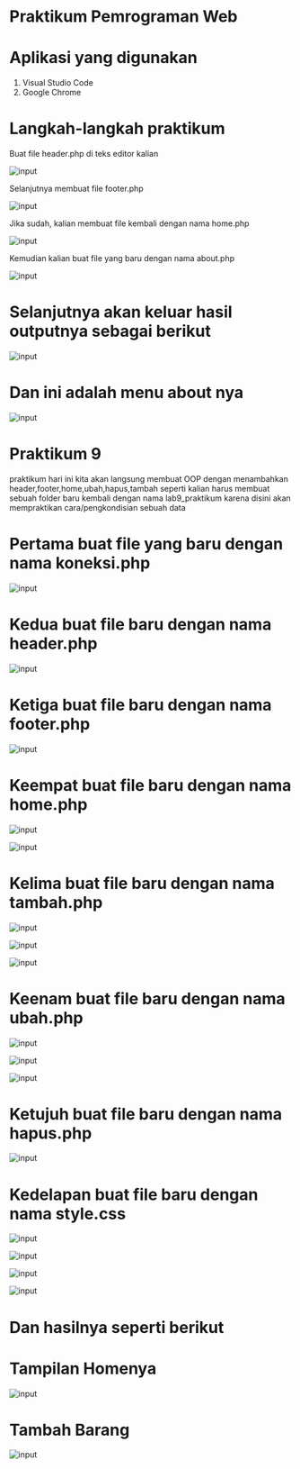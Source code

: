 # Praktikum Pemrograman Web

# Aplikasi yang digunakan
1. Visual Studio Code
2. Google Chrome

# Langkah-langkah praktikum

Buat file header.php di teks editor kalian





![input](https://github.com/ikmalriyan21/lab9modul_OOPweb/blob/fdabfc7827932bd4e554cb12145e446c47412b1b/gambar/codingan%20header%201.png)

Selanjutnya membuat file footer.php 





![input](https://github.com/ikmalriyan21/lab9modul_OOPweb/blob/0395448b4fefe4dc11a3bd094183bde312e2ac66/gambar/codingan%20footer%201.png)

Jika sudah, kalian membuat file kembali dengan nama home.php





![input](https://github.com/ikmalriyan21/lab9modul_OOPweb/blob/8474e54b761e67096c470111f6cce6022d563049/gambar/codingan%20home%201.png)

Kemudian kalian buat file yang baru dengan nama about.php





![input](https://github.com/ikmalriyan21/lab9modul_OOPweb/blob/4870a0bf46f7fb1f69173b54a5aefe02984096f3/gambar/codingan%20about.png)

# Selanjutnya akan keluar hasil outputnya sebagai berikut





![input](https://github.com/ikmalriyan21/lab9modul_OOPweb/blob/91d3435f01cfe6ccd9a39b57625073d638452fea/gambar/output%20modularisasi.png)

# Dan ini adalah menu about nya





![input](https://github.com/ikmalriyan21/lab9modul_OOPweb/blob/e4f43e454cad9bba20c052f3ccc5a35a9720bb75/gambar/output%20modularisasi%20about.png)

# Praktikum 9

praktikum hari ini kita akan langsung membuat OOP dengan menambahkan header,footer,home,ubah,hapus,tambah seperti kalian harus membuat sebuah folder baru kembali dengan nama lab9_praktikum karena disini akan mempraktikan cara/pengkondisian sebuah data

# Pertama buat file yang baru dengan nama koneksi.php





![input](https://github.com/ikmalriyan21/lab9modul_OOPweb/blob/3ad2a0d3240ee5b5923ceadc0ebf3d8daf43406c/lab9_praktikum/SS%20project/codingan%20koneksi.png)

# Kedua buat file baru dengan nama header.php 





![input](https://github.com/ikmalriyan21/lab9modul_OOPweb/blob/c0f9b1a2ed02dc0e08d09b67a929dc9e2deffd69/lab9_praktikum/SS%20project/codingan%20header%202.png)

# Ketiga buat file baru dengan nama footer.php





![input](https://github.com/ikmalriyan21/lab9modul_OOPweb/blob/2282463a009772cfb948ffa34a97e897d2eb686f/lab9_praktikum/SS%20project/codingan%20footer%202.png)

# Keempat buat file baru dengan nama home.php





![input](https://github.com/ikmalriyan21/lab9modul_OOPweb/blob/f83db2514ed3554c93f37f0337c9ab1fb8e009fe/lab9_praktikum/SS%20project/codingan%20home.png)





![input](https://github.com/ikmalriyan21/lab9modul_OOPweb/blob/bbe6b162714f247ef9a3dbf27cd1b5bd2cc37721/lab9_praktikum/SS%20project/codingan%20home%202.png)

# Kelima buat file baru dengan nama tambah.php





![input](https://github.com/ikmalriyan21/lab9modul_OOPweb/blob/3037db5fa1b73eea67bfba286ef992b55db16ccb/lab9_praktikum/SS%20project/codingan%20tambah%201.png)





![input](https://github.com/ikmalriyan21/lab9modul_OOPweb/blob/7bc0f111d720efb776a010707eea3d337639f202/lab9_praktikum/SS%20project/codingan%20tambah%202.png)





![input](https://github.com/ikmalriyan21/lab9modul_OOPweb/blob/02ed6f79e99624d402ca41168e2c5a4e57141eca/lab9_praktikum/SS%20project/codingan%20tambah%203.png)

# Keenam buat file baru dengan nama ubah.php





![input](https://github.com/ikmalriyan21/lab9modul_OOPweb/blob/02b44e0033ab0642bbdd5795a184dffb1b70c20d/lab9_praktikum/SS%20project/codingan%20ubah%201.png)





![input](https://github.com/ikmalriyan21/lab9modul_OOPweb/blob/ad934773a83150b84fe7edf78c2fee2308585fed/lab9_praktikum/SS%20project/codingan%20ubah%202.png)





![input](https://github.com/ikmalriyan21/lab9modul_OOPweb/blob/d60b30ebe803977f1fa7370e4e4d31478b68393e/lab9_praktikum/SS%20project/codingan%20ubah%203.png)

# Ketujuh buat file baru dengan nama hapus.php





![input](https://github.com/ikmalriyan21/lab9modul_OOPweb/blob/9dc0166efb0b49b26194dc8e60b05ff6590ae4d3/lab9_praktikum/SS%20project/codingan%20hapus.png)

# Kedelapan buat file baru dengan nama style.css





![input](https://github.com/ikmalriyan21/lab9modul_OOPweb/blob/5bcc5df818be5c12475f8f85370213b38dac706a/lab9_praktikum/SS%20project/codingan%20style.css%201.png)





![input](https://github.com/ikmalriyan21/lab9modul_OOPweb/blob/9f9d07933edc4f027eeeabf9a72ccb6a360953cd/lab9_praktikum/SS%20project/codingan%20style.css%202.png)





![input](https://github.com/ikmalriyan21/lab9modul_OOPweb/blob/e63690c701120223b4a62f531f2f2757b9bad627/lab9_praktikum/SS%20project/codingan%20style.css%203.png)





![input](https://github.com/ikmalriyan21/lab9modul_OOPweb/blob/5ebe7eb2db9ebb59ede5c5194833c81802ae6fd1/lab9_praktikum/SS%20project/codingan%20style.css%204.png)

# Dan hasilnya seperti berikut

# Tampilan Homenya





![input](https://github.com/ikmalriyan21/lab9modul_OOPweb/blob/e5c7feee0683a6985ceb909b8a81665d9ef094d7/gambar/output%20database.png)

# Tambah Barang





![input](https://github.com/ikmalriyan21/lab9modul_OOPweb/blob/c287e40b44eaabd254b5f54a4c4f20e8b6505728/gambar/output%20tambah%20barang.png)
















